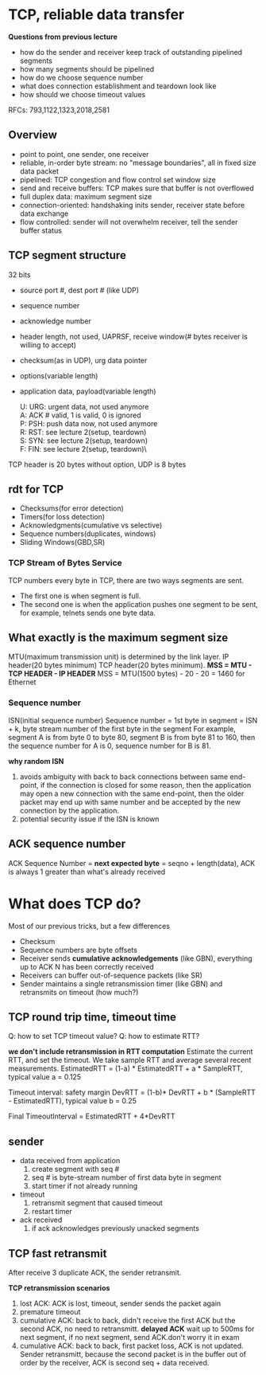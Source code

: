 # TCP, reliable data transfer

**Questions from previous lecture**
* how do the sender and receiver keep track of outstanding pipelined segments
* how many segments should be pipelined
* how do we choose sequence number
* what does connection establishment and teardown look like
* how should we choose timeout values

RFCs: 793,1122,1323,2018,2581

## Overview
* point to point, one sender, one receiver
* reliable, in-order byte stream: no "message boundaries", all in fixed size data packet
* pipelined: TCP congestion and flow control set window size
* send and receive buffers: TCP makes sure that buffer is not overflowed
* full duplex data: maximum segment size
* connection-oriented: handshaking inits sender, receiver state before data exchange
* flow controlled: sender will not overwhelm receiver, tell the sender buffer status

## TCP segment structure
32 bits
* source port #, dest port # (like UDP)
* sequence number
* acknowledge number
* header length, not used, UAPRSF, receive window(# bytes receiver is willing to accept)
* checksum(as in UDP), urg data pointer
* options(variable length)
* application data, payload(variable length)

    U: URG: urgent data, not used anymore\
    A: ACK # valid, 1 is valid, 0 is ignored\
    P: PSH: push data now, not used anymore\
    R: RST: see lecture 2(setup, teardown)\
    S: SYN: see lecture 2(setup, teardown)\
    F: FIN: see lecture 2(setup, teardown)\

TCP header is 20 bytes without option, UDP is 8 bytes

## rdt for TCP

* Checksums(for error detection)
* Timers(for loss detection)
* Acknowledgments(cumulative vs selective)
* Sequence numbers(duplicates, windows)
* Sliding Windows(GBD,SR)

### TCP Stream of Bytes Service
TCP numbers every byte in TCP, there are two ways segments are sent. 
* The first one is when segment is full.
* The second one is when the application pushes one segment to be sent, for example, telnets sends one byte data.

## What exactly is the maximum segment size
MTU(maximum transmission unit) is determined by the link layer. 
IP header(20 bytes minimum)
TCP header(20 bytes minimum). 
**MSS = MTU - TCP HEADER - IP HEADER**
MSS = MTU(1500 bytes) - 20 - 20 = 1460 for Ethernet

### Sequence number
ISN(initial sequence number)
Sequence number = 1st byte in segment = ISN + k, byte stream number of the first byte in the segment
For example, segment A is from byte 0 to byte 80, segment B is from byte 81 to 160, then the sequence number for A is 0, sequence number for B is 81.

**why random ISN**
1. avoids ambiguity with back to back connections between same end-point, if the connection is closed for some reason, then the application may open a new connection with the same end-point, then the older packet may end up with same number and be accepted by the new connection by the application.
2. potential security issue if the ISN is known

## ACK sequence number
ACK Sequence Number = **next expected byte** = seqno + length(data), ACK is always 1 greater than what's already received  

# What does TCP do?
Most of our previous tricks, but a few differences
* Checksum
* Sequence numbers are byte offsets
* Receiver sends **cumulative acknowledgements** (like GBN), everything up to ACK N has been correctly received
* Receivers can buffer out-of-sequence packets (like SR)
* Sender maintains a single retransmission timer (like GBN) and retransmits on timeout (how much?)

## TCP round trip time, timeout time
Q: how to set TCP timeout value?
Q: how to estimate RTT?

**we don't include retransmission in RTT computation**
Estimate the current RTT, and set the timeout. We take sample RTT and average several recent measurements.
EstimatedRTT = (1-a) * EstimatedRTT + a * SampleRTT, typical value a = 0.125

Timeout interval: safety margin
DevRTT = (1-b)* DevRTT + b * (SampleRTT - EstimatedRTT), typical value b = 0.25

Final TimeoutInterval = EstimatedRTT + 4*DevRTT

## sender
* data received from application
    1. create segment with seq #
    2. seq # is byte-stream number of first data byte in segment
    3. start timer if not already running
* timeout
    1. retransmit segment that caused timeout
    2. restart timer
* ack received
    1. if ack acknowledges previously unacked segments

## TCP fast retransmit
After receive 3 duplicate ACK, the sender retransmit.


**TCP retransmission scenarios**
1. lost ACK: ACK is lost, timeout, sender sends the packet again
2. premature timeout
3. cumulative ACK: back to back, didn't receive the first ACK but the second ACK, no need to retransmitt. **delayed ACK** wait up to 500ms for next segment, if no next segment, send ACK.don't worry it in exam
4. cumulative ACK: back to back, first packet loss, ACK is not updated. Sender retransmitt, because the second packet is in the buffer out of order by the receiver, ACK is second seq + data received.


